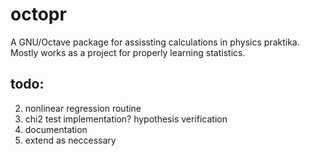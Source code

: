 # octopr
A GNU/Octave package for assissting calculations in physics praktika. Mostly works as a project for properly learning statistics.

## todo:
2) nonlinear regression routine
2) chi2 test implementation? hypothesis verification
3) documentation
4) extend as neccessary
